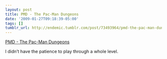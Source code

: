 ```yaml
---
layout: post
title: PMD - The Pac-Man Dungeons
date: '2009-01-27T09:18:39-05:00'
tags: []
tumblr_url: http://endemic.tumblr.com/post/73493964/pmd-the-pac-man-dungeons
---
```

[PMD - The Pac-Man Dungeons](http://www.masswerk.at/pmd/)  

I didn’t have the patience to play through a whole level.

